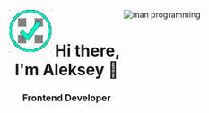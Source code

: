 <!--
**jsapro/jsapro** is a ✨ _special_ ✨ repository because its `README.md` (this file) appears on your GitHub profile.

Here are some ideas to get you started:

- 🔭 I’m currently working on ...
- 🌱 I’m currently learning ...
- 👯 I’m looking to collaborate on ...
- 🤔 I’m looking for help with ...
- 💬 Ask me about ...
- 📫 How to reach me: ...
- 😄 Pronouns: ...
- ⚡ Fun fact: ...
-->

<br/>

<img align="left" src="./images/verified.gif" alt="verified gif" height="75" width="75">

<img align="right" src="./images/programming.gif" alt="man programming" height="200" width="300">

<br/>

<h1 align="center">Hi there, I'm Aleksey 👋
<h3 align="center">Frontend Developer</h3>